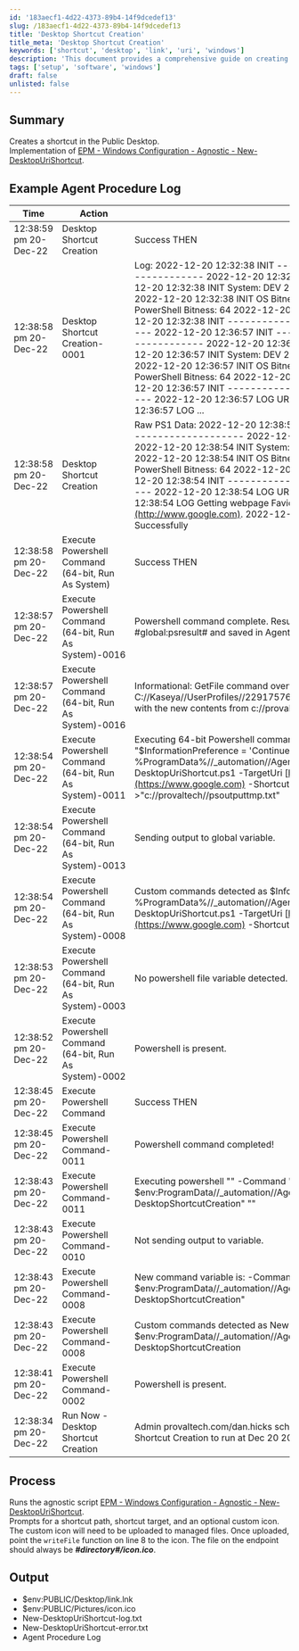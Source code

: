 ```yaml
---
id: '183aecf1-4d22-4373-89b4-14f9dcedef13'
slug: /183aecf1-4d22-4373-89b4-14f9dcedef13
title: 'Desktop Shortcut Creation'
title_meta: 'Desktop Shortcut Creation'
keywords: ['shortcut', 'desktop', 'link', 'uri', 'windows']
description: 'This document provides a comprehensive guide on creating a desktop shortcut in the Public Desktop using the New-DesktopUriShortcut script. It includes example logs, process details, and output files generated during execution.'
tags: ['setup', 'software', 'windows']
draft: false
unlisted: false
---
```


## Summary

Creates a shortcut in the Public Desktop.  
Implementation of [EPM - Windows Configuration - Agnostic - New-DesktopUriShortcut](/docs/56fa7d90-7c83-4c4a-ac0e-c49a6d5701af).

## Example Agent Procedure Log

| Time                      | Action                                   | Status                                                                                                                  | User                           |
|---------------------------|------------------------------------------|-------------------------------------------------------------------------------------------------------------------------|--------------------------------|
| 12:38:59 pm 20-Dec-22     | Desktop Shortcut Creation                 | Success THEN                                                                                                           | provaltech.com/dan.hicks      |
| 12:38:58 pm 20-Dec-22     | Desktop Shortcut Creation-0001           | Log: 2022-12-20 12:32:38 INIT ----------------------------------------------- 2022-12-20 12:32:38 INIT New-DesktopUriShortcut 2022-12-20 12:32:38 INIT System: DEV 2022-12-20 12:32:38 INIT User: DEV$ 2022-12-20 12:32:38 INIT OS Bitness: AMD64 2022-12-20 12:32:38 INIT PowerShell Bitness: 64 2022-12-20 12:32:38 INIT PowerShell Version: 5 2022-12-20 12:32:38 INIT ----------------------------------------------- 2022-12-20 12:36:57 INIT ----------------------------------------------- 2022-12-20 12:36:57 INIT New-DesktopUriShortcut 2022-12-20 12:36:57 INIT System: DEV 2022-12-20 12:36:57 INIT User: DEV$ 2022-12-20 12:36:57 INIT OS Bitness: AMD64 2022-12-20 12:36:57 INIT PowerShell Bitness: 64 2022-12-20 12:36:57 INIT PowerShell Version: 5 2022-12-20 12:36:57 INIT ----------------------------------------------- 2022-12-20 12:36:57 LOG URI Detected as a web link. 2022-12-20 12:36:57 LOG ... | provaltech.com/dan.hicks      |
| 12:38:58 pm 20-Dec-22     | Desktop Shortcut Creation                 | Raw PS1 Data: 2022-12-20 12:38:54 INIT ----------------------------------------------- 2022-12-20 12:38:54 INIT New-DesktopUriShortcut 2022-12-20 12:38:54 INIT System: DEV 2022-12-20 12:38:54 INIT User: DEV$ 2022-12-20 12:38:54 INIT OS Bitness: AMD64 2022-12-20 12:38:54 INIT PowerShell Bitness: 64 2022-12-20 12:38:54 INIT PowerShell Version: 5 2022-12-20 12:38:54 INIT ----------------------------------------------- 2022-12-20 12:38:54 LOG URI Detected as a web link. 2022-12-20 12:38:54 LOG Getting webpage Favicon from [www.google.com](http://www.google.com). 2022-12-20 12:38:55 LOG Shortcut Saved Successfully | provaltech.com/dan.hicks      |
| 12:38:58 pm 20-Dec-22     | Execute Powershell Command (64-bit, Run As System) | Success THEN                                                                                                           | provaltech.com/dan.hicks      |
| 12:38:57 pm 20-Dec-22     | Execute Powershell Command (64-bit, Run As System)-0016 | Powershell command complete. Results returned to global variable #global:psresult# and saved in Agent's Documents tab of server. | provaltech.com/dan.hicks      |
| 12:38:57 pm 20-Dec-22     | Execute Powershell Command (64-bit, Run As System)-0016 | Informational: GetFile command overwrote the server file C://Kaseya//UserProfiles//229175768944442//GetFiles//..//docs//psoutput.txt with the new contents from c://provaltech//psoutput.txt in THEN step 3. | provaltech.com/dan.hicks      |
| 12:38:54 pm 20-Dec-22     | Execute Powershell Command (64-bit, Run As System)-0011 | Executing 64-bit Powershell command as System: \"\" -command \"$InformationPreference = 'Continue'; %ProgramData%//_automation//AgentProcedure//DesktopShortcutCreation//New-DesktopUriShortcut.ps1 -TargetUri [https://www.google.com](https://www.google.com) -ShortcutName test\" >\"c://provaltech//psoutputtmp.txt\" | provaltech.com/dan.hicks      |
| 12:38:54 pm 20-Dec-22     | Execute Powershell Command (64-bit, Run As System)-0013 | Sending output to global variable.                                                                                     | provaltech.com/dan.hicks      |
| 12:38:54 pm 20-Dec-22     | Execute Powershell Command (64-bit, Run As System)-0008 | Custom commands detected as $InformationPreference = 'Continue'; %ProgramData%//_automation//AgentProcedure//DesktopShortcutCreation//New-DesktopUriShortcut.ps1 -TargetUri [https://www.google.com](https://www.google.com) -ShortcutName test | provaltech.com/dan.hicks      |
| 12:38:53 pm 20-Dec-22     | Execute Powershell Command (64-bit, Run As System)-0003 | No powershell file variable detected.                                                                                  | provaltech.com/dan.hicks      |
| 12:38:52 pm 20-Dec-22     | Execute Powershell Command (64-bit, Run As System)-0002 | Powershell is present.                                                                                                 | provaltech.com/dan.hicks      |
| 12:38:45 pm 20-Dec-22     | Execute Powershell Command                 | Success THEN                                                                                                           | provaltech.com/dan.hicks      |
| 12:38:45 pm 20-Dec-22     | Execute Powershell Command-0011            | Powershell command completed!                                                                                          | provaltech.com/dan.hicks      |
| 12:38:43 pm 20-Dec-22     | Execute Powershell Command-0011            | Executing powershell \"\" -Command \"New-Item -Type Directory -Path $env:ProgramData//_automation//AgentProcedure -name DesktopShortcutCreation\" \"\" | provaltech.com/dan.hicks      |
| 12:38:43 pm 20-Dec-22     | Execute Powershell Command-0010            | Not sending output to variable.                                                                                       | provaltech.com/dan.hicks      |
| 12:38:43 pm 20-Dec-22     | Execute Powershell Command-0008            | New command variable is: -Command \"New-Item -Type Directory -Path $env:ProgramData//_automation//AgentProcedure -name DesktopShortcutCreation\" | provaltech.com/dan.hicks      |
| 12:38:43 pm 20-Dec-22     | Execute Powershell Command-0008            | Custom commands detected as New-Item -Type Directory -Path $env:ProgramData//_automation//AgentProcedure -name DesktopShortcutCreation | provaltech.com/dan.hicks      |
| 12:38:41 pm 20-Dec-22     | Execute Powershell Command-0002            | Powershell is present.                                                                                                 | provaltech.com/dan.hicks      |
| 12:38:34 pm 20-Dec-22     | Run Now - Desktop Shortcut Creation        | Admin provaltech.com/dan.hicks scheduled procedure Run Now - Desktop Shortcut Creation to run at Dec 20 2022 12:38 PM |                                |

## Process

Runs the agnostic script [EPM - Windows Configuration - Agnostic - New-DesktopUriShortcut](/docs/56fa7d90-7c83-4c4a-ac0e-c49a6d5701af).  
Prompts for a shortcut path, shortcut target, and an optional custom icon.  
The custom icon will need to be uploaded to managed files. Once uploaded, point the `writeFile` function on line 8 to the icon. The file on the endpoint should always be **_#directory#/icon.ico_**.

## Output

- $env:PUBLIC/Desktop/link.lnk
- $env:PUBLIC/Pictures/icon.ico
- New-DesktopUriShortcut-log.txt
- New-DesktopUriShortcut-error.txt
- Agent Procedure Log

